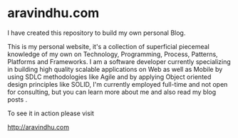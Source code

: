 aravindhu.com
=============

I have created this repository to build my own personal Blog.

This is my personal website, it's a collection of superficial piecemeal knowledge of my own on Technology, Programming, Process, Patterns, Platforms and Frameworks. I am a software developer currently specializing in building high quality scalable applications on Web as well as Mobile by using SDLC methodologies like Agile and by applying Object oriented design principles like SOLID, I'm currently employed full-time and not open for consulting, but you can learn more about me and also read my blog posts .

To see it in action please visit 

http://aravindhu.com 
